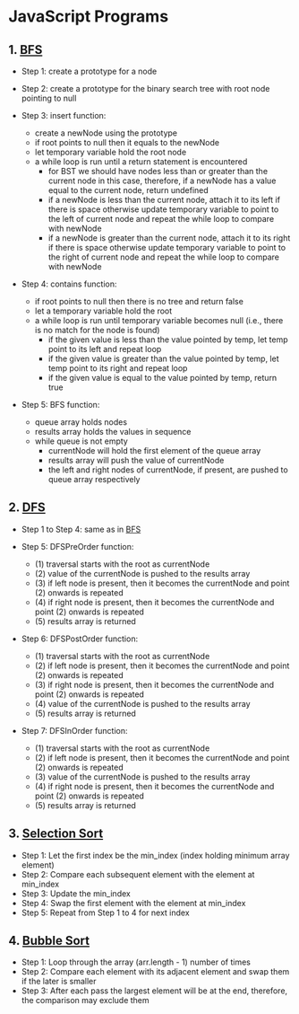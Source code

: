 # JavaScript Programs

## 1. [BFS](./BFS.js)

- Step 1: create a prototype for a node

- Step 2: create a prototype for the binary search tree with root node pointing to null

- Step 3: insert function:

  - create a newNode using the prototype
  - if root points to null then it equals to the newNode
  - let temporary variable hold the root node
  - a while loop is run until a return statement is encountered
    - for BST we should have nodes less than or greater than the current node in this case, therefore, if a newNode has a value equal to the current node, return undefined
    - if a newNode is less than the current node, attach it to its left if there is space otherwise update temporary variable to point to the left of current node and repeat the while loop to compare with newNode
    - if a newNode is greater than the current node, attach it to its right if there is space otherwise update temporary variable to point to the right of current node and repeat the while loop to compare with newNode

- Step 4: contains function:

  - if root points to null then there is no tree and return false
  - let a temporary variable hold the root
  - a while loop is run until temporary variable becomes null (i.e., there is no match for the node is found)
    - if the given value is less than the value pointed by temp, let temp point to its left and repeat loop
    - if the given value is greater than the value pointed by temp, let temp point to its right and repeat loop
    - if the given value is equal to the value pointed by temp, return true

- Step 5: BFS function:

  - queue array holds nodes
  - results array holds the values in sequence
  - while queue is not empty
    - currentNode will hold the first element of the queue array
    - results array will push the value of currentNode
    - the left and right nodes of currentNode, if present, are pushed to queue array respectively

## 2. [DFS](./DFS.js)

- Step 1 to Step 4: same as in [BFS](./BFS.js)

- Step 5: DFSPreOrder function:

  - (1) traversal starts with the root as currentNode
  - (2) value of the currentNode is pushed to the results array
  - (3) if left node is present, then it becomes the currentNode and point (2) onwards is repeated
  - (4) if right node is present, then it becomes the currentNode and point (2) onwards is repeated
  - (5) results array is returned

- Step 6: DFSPostOrder function:

  - (1) traversal starts with the root as currentNode
  - (2) if left node is present, then it becomes the currentNode and point (2) onwards is repeated
  - (3) if right node is present, then it becomes the currentNode and point (2) onwards is repeated
  - (4) value of the currentNode is pushed to the results array
  - (5) results array is returned

- Step 7: DFSInOrder function:

  - (1) traversal starts with the root as currentNode
  - (2) if left node is present, then it becomes the currentNode and point (2) onwards is repeated
  - (3) value of the currentNode is pushed to the results array
  - (4) if right node is present, then it becomes the currentNode and point (2) onwards is repeated
  - (5) results array is returned

## 3. [Selection Sort](<./Selection Sort.js>)

- Step 1: Let the first index be the min_index (index holding minimum array element)
- Step 2: Compare each subsequent element with the element at min_index
- Step 3: Update the min_index
- Step 4: Swap the first element with the element at min_index
- Step 5: Repeat from Step 1 to 4 for next index

## 4. [Bubble Sort](<./Bubble Sort.js>)

- Step 1: Loop through the array (arr.length - 1) number of times
- Step 2: Compare each element with its adjacent element and swap them if the later is smaller
- Step 3: After each pass the largest element will be at the end, therefore, the comparison may exclude them
